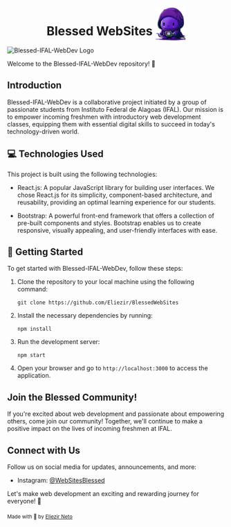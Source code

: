
<div align="center">
  <h1>Blessed WebSites
    <img style="height:80px; margin-bottom:-15px" src="src/assets/blessinho.png"/>
  </h1>
</div>

![Blessed-IFAL-WebDev Logo](src/assets/80shots_so.png)

Welcome to the Blessed-IFAL-WebDev repository! 🚀

## Introduction

Blessed-IFAL-WebDev is a collaborative project initiated by a group of passionate students from Instituto Federal de Alagoas (IFAL). Our mission is to empower incoming freshmen with introductory web development classes, equipping them with essential digital skills to succeed in today's technology-driven world.

## 💻 Technologies Used

This project is built using the following technologies:

- React.js: A popular JavaScript library for building user interfaces. We chose React.js for its simplicity, component-based architecture, and reusability, providing an optimal learning experience for our students.

- Bootstrap: A powerful front-end framework that offers a collection of pre-built components and styles. Bootstrap enables us to create responsive, visually appealing, and user-friendly interfaces with ease.


## 📌 Getting Started

To get started with Blessed-IFAL-WebDev, follow these steps:

1. Clone the repository to your local machine using the following command:

   ```
   git clone https://github.com/Eliezir/BlessedWebSites
   ```

2. Install the necessary dependencies by running:

   ```
   npm install
   ```

3. Run the development server:

   ```
   npm start
   ```

4. Open your browser and go to `http://localhost:3000` to access the application.


## Join the Blessed Community!

If you're excited about web development and passionate about empowering others, come join our community! Together, we'll continue to make a positive impact on the lives of incoming freshmen at IFAL.

## Connect with Us

Follow us on social media for updates, announcements, and more:

- Instagram: [@WebSitesBlessed](https://www.instagram.com/websitesblessed/)

Let's make web development an exciting and rewarding journey for everyone! 🌟

<sub>Made with 💜 by <a href="https://github.com/Eliezir">Eliezir Neto</a> </sub>
